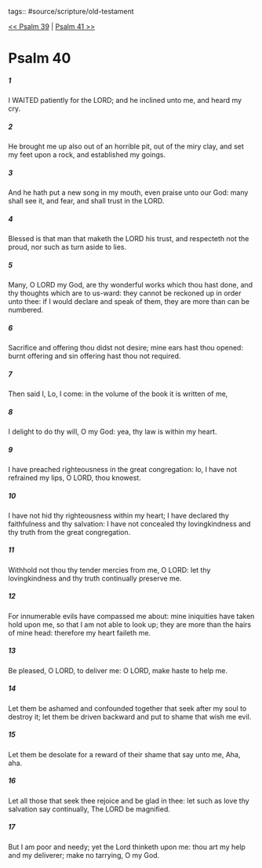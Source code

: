 tags:: #source/scripture/old-testament

[<< Psalm 39](source/scripture/old-testament/19_Psalms/Psalm_39.md) | [Psalm 41 >>](source/scripture/old-testament/19_Psalms/Psalm_41.md)

# Psalm 40

##### 1

I WAITED patiently for the LORD; and he inclined unto me, and heard my cry.

##### 2

He brought me up also out of an horrible pit, out of the miry clay, and set my feet upon a rock, and established my goings.

##### 3

And he hath put a new song in my mouth, even praise unto our God: many shall see it, and fear, and shall trust in the LORD.

##### 4

Blessed is that man that maketh the LORD his trust, and respecteth not the proud, nor such as turn aside to lies.

##### 5

Many, O LORD my God, are thy wonderful works which thou hast done, and thy thoughts which are to us-ward: they cannot be reckoned up in order unto thee: if I would declare and speak of them, they are more than can be numbered.

##### 6

Sacrifice and offering thou didst not desire; mine ears hast thou opened: burnt offering and sin offering hast thou not required.

##### 7

Then said I, Lo, I come: in the volume of the book it is written of me,

##### 8

I delight to do thy will, O my God: yea, thy law is within my heart.

##### 9

I have preached righteousness in the great congregation: lo, I have not refrained my lips, O LORD, thou knowest.

##### 10

I have not hid thy righteousness within my heart; I have declared thy faithfulness and thy salvation: I have not concealed thy lovingkindness and thy truth from the great congregation.

##### 11

Withhold not thou thy tender mercies from me, O LORD: let thy lovingkindness and thy truth continually preserve me.

##### 12

For innumerable evils have compassed me about: mine iniquities have taken hold upon me, so that I am not able to look up; they are more than the hairs of mine head: therefore my heart faileth me.

##### 13

Be pleased, O LORD, to deliver me: O LORD, make haste to help me.

##### 14

Let them be ashamed and confounded together that seek after my soul to destroy it; let them be driven backward and put to shame that wish me evil.

##### 15

Let them be desolate for a reward of their shame that say unto me, Aha, aha.

##### 16

Let all those that seek thee rejoice and be glad in thee: let such as love thy salvation say continually, The LORD be magnified.

##### 17

But I am poor and needy; yet the Lord thinketh upon me: thou art my help and my deliverer; make no tarrying, O my God.
